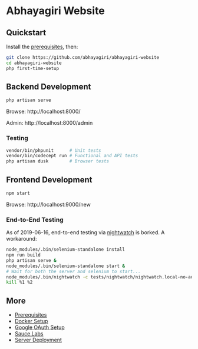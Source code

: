 # Abhayagiri Website

## Quickstart

Install the [prerequisites](docs/prerequisites.md), then:

```sh
git clone https://github.com/abhayagiri/abhayagiri-website
cd abhayagiri-website
php first-time-setup
```

## Backend Development

```sh
php artisan serve
```

Browse: http://localhost:8000/

Admin: http://localhost:8000/admin

### Testing

```sh
vendor/bin/phpunit      # Unit tests
vendor/bin/codecept run # Functional and API tests
php artisan dusk        # Browser tests
```

## Frontend Development

```sh
npm start
```

Browse: http://localhost:9000/new

### End-to-End Testing

As of 2019-06-16, end-to-end testing via [nightwatch](https://nightwatchjs.org/) is borked. A workaround:

```sh
node_modules/.bin/selenium-standalone install
npm run build
php artisan serve &
node_modules/.bin/selenium-standalone start &
# Wait for both the server and selenium to start...
node_modules/.bin/nightwatch -c tests/nightwatch/nightwatch.local-no-autostart.js
kill %1 %2
```

## More

- [Prerequisites](docs/prerequisites.md)
- [Docker Setup](docs/docker.md)
- [Google OAuth Setup](docs/google-oauth.md)
- [Sauce Labs](docs/saucelabs.md)
- [Server Deployment](https://github.com/abhayagiri/abhayagiri-website-deploy)
